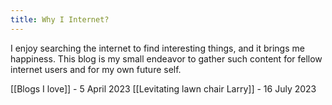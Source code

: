 ```yaml
---
title: Why I Internet?
---
```


I enjoy searching the internet to find interesting things, and it brings me happiness. This blog is my small endeavor to gather such content for fellow internet users and for my own future self.

[[Blogs I love]] - 5 April 2023
[[Levitating lawn chair Larry]] - 16 July 2023
